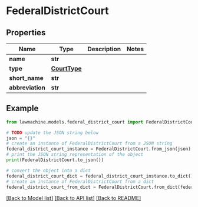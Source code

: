 # FederalDistrictCourt


## Properties

Name | Type | Description | Notes
------------ | ------------- | ------------- | -------------
**name** | **str** |  | 
**type** | [**CourtType**](CourtType.md) |  | 
**short_name** | **str** |  | 
**abbreviation** | **str** |  | 

## Example

```python
from lawmachine.models.federal_district_court import FederalDistrictCourt

# TODO update the JSON string below
json = "{}"
# create an instance of FederalDistrictCourt from a JSON string
federal_district_court_instance = FederalDistrictCourt.from_json(json)
# print the JSON string representation of the object
print(FederalDistrictCourt.to_json())

# convert the object into a dict
federal_district_court_dict = federal_district_court_instance.to_dict()
# create an instance of FederalDistrictCourt from a dict
federal_district_court_from_dict = FederalDistrictCourt.from_dict(federal_district_court_dict)
```
[[Back to Model list]](../README.md#documentation-for-models) [[Back to API list]](../README.md#documentation-for-api-endpoints) [[Back to README]](../README.md)


